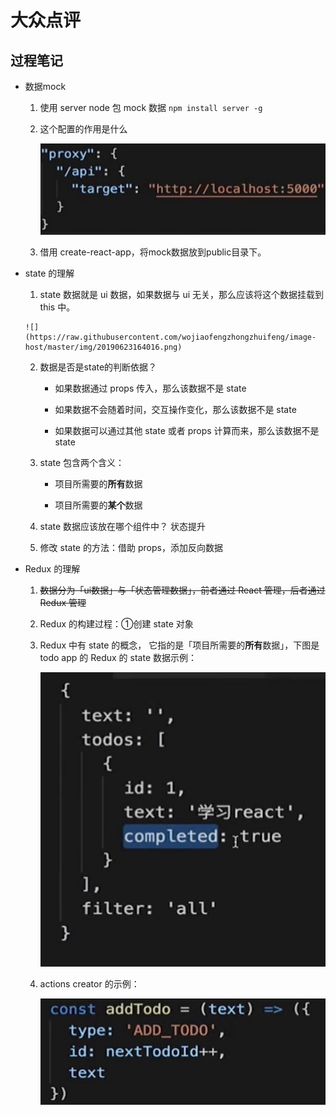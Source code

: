 # 大众点评

## 过程笔记

- 数据mock

    1. 使用 server node 包 mock 数据 `npm install server -g` 
    
    2. 这个配置的作用是什么

       ![](https://raw.githubusercontent.com/wojiaofengzhongzhuifeng/image-host/master/img/20190623143148.png)
 
    3. 借用 create-react-app，将mock数据放到public目录下。
    
- state 的理解

    1. state 数据就是 ui 数据，如果数据与 ui 无关，那么应该将这个数据挂载到 this 中。
    
      ![](https://raw.githubusercontent.com/wojiaofengzhongzhuifeng/image-host/master/img/20190623164016.png)
    
    2. 数据是否是state的判断依据？
    
        - 如果数据通过 props 传入，那么该数据不是 state
        
        - 如果数据不会随着时间，交互操作变化，那么该数据不是 state
        
        - 如果数据可以通过其他 state 或者 props 计算而来，那么该数据不是 state 
        
    3. state 包含两个含义：
    
        - 项目所需要的**所有**数据
        
        - 项目所需要的**某个**数据
        
    4. state 数据应该放在哪个组件中？ 状态提升
          
    4. 修改 state 的方法：借助 props，添加反向数据
    
- Redux 的理解

    1. ~~数据分为「ui数据」与「状态管理数据」，前者通过 React 管理，后者通过 Redux 管理~~
    
    1. Redux 的构建过程：①创建 state 对象
    
    2. Redux 中有 state 的概念， 它指的是「项目所需要的**所有**数据」，下图是 todo app 的 Redux 的 state 数据示例：
    
        ![](https://raw.githubusercontent.com/wojiaofengzhongzhuifeng/image-host/master/img/20190623165733.png)
      
    3. actions creator 的示例：
    
        ![](https://raw.githubusercontent.com/wojiaofengzhongzhuifeng/image-host/master/img/20190623170324.png)
